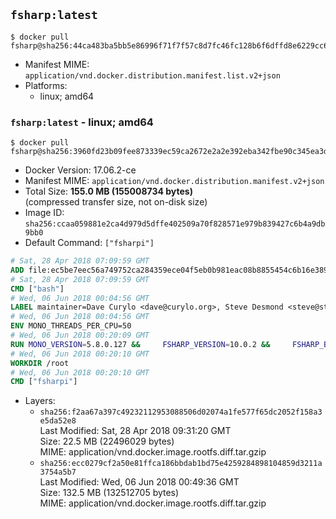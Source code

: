 ## `fsharp:latest`

```console
$ docker pull fsharp@sha256:44ca483ba5bb5e86996f71f7f57c8d7fc46fc128b6f6dffd8e6229cc64ab255b
```

-	Manifest MIME: `application/vnd.docker.distribution.manifest.list.v2+json`
-	Platforms:
	-	linux; amd64

### `fsharp:latest` - linux; amd64

```console
$ docker pull fsharp@sha256:3960fd23b09fee873339ec59ca2672e2a2e392eba342fbe90c345ea3dd2abfb5
```

-	Docker Version: 17.06.2-ce
-	Manifest MIME: `application/vnd.docker.distribution.manifest.v2+json`
-	Total Size: **155.0 MB (155008734 bytes)**  
	(compressed transfer size, not on-disk size)
-	Image ID: `sha256:ccaa059881e2ca4d979d5dffe402509a70f828571e979b839427c6b4a9db9bb0`
-	Default Command: `["fsharpi"]`

```dockerfile
# Sat, 28 Apr 2018 07:09:59 GMT
ADD file:ec5be7eec56a749752ca284359ece04f5eb0b981eac08b8855454c6b16e3893c in / 
# Sat, 28 Apr 2018 07:09:59 GMT
CMD ["bash"]
# Wed, 06 Jun 2018 00:04:56 GMT
LABEL maintainer=Dave Curylo <dave@curylo.org>, Steve Desmond <steve@stevedesmond.ca>
# Wed, 06 Jun 2018 00:04:56 GMT
ENV MONO_THREADS_PER_CPU=50
# Wed, 06 Jun 2018 00:20:09 GMT
RUN MONO_VERSION=5.8.0.127 &&     FSHARP_VERSION=10.0.2 &&     FSHARP_BASENAME=fsharp-$FSHARP_VERSION &&     FSHARP_ARCHIVE=$FSHARP_VERSION.tar.gz &&     FSHARP_ARCHIVE_URL=https://github.com/fsharp/fsharp/archive/$FSHARP_VERSION.tar.gz &&     export GNUPGHOME="$(mktemp -d)" &&     apt-get update && apt-get --no-install-recommends install -y gnupg dirmngr &&     apt-key adv --keyserver hkp://p80.pool.sks-keyservers.net:80 --recv-keys 3FA7E0328081BFF6A14DA29AA6A19B38D3D831EF &&     echo "deb https://download.mono-project.com/repo/debian stretch/snapshots/$MONO_VERSION main" | tee /etc/apt/sources.list.d/mono-official-stable.list &&     apt-get install -y apt-transport-https &&     apt-get update -y &&     apt-get --no-install-recommends install -y pkg-config make nuget mono-devel msbuild ca-certificates-mono &&     rm -rf /var/lib/apt/lists/* &&     mkdir -p /tmp/src &&     cd /tmp/src &&     printf "namespace a { class b { public static void Main(string[] args) { new System.Net.WebClient().DownloadFile(\"%s\", \"%s\");}}}" $FSHARP_ARCHIVE_URL $FSHARP_ARCHIVE > download-fsharp.cs &&     mcs download-fsharp.cs && mono download-fsharp.exe && rm download-fsharp.exe download-fsharp.cs &&     tar xf $FSHARP_ARCHIVE &&     cd $FSHARP_BASENAME &&     make &&     make install &&     cd ~ &&     rm -rf /tmp/src /tmp/NuGetScratch ~/.nuget ~/.config ~/.local "$GNUPGHOME" &&     apt-get purge -y make gnupg dirmngr &&     apt-get clean
# Wed, 06 Jun 2018 00:20:10 GMT
WORKDIR /root
# Wed, 06 Jun 2018 00:20:10 GMT
CMD ["fsharpi"]
```

-	Layers:
	-	`sha256:f2aa67a397c49232112953088506d02074a1fe577f65dc2052f158a3e5da52e8`  
		Last Modified: Sat, 28 Apr 2018 09:31:20 GMT  
		Size: 22.5 MB (22496029 bytes)  
		MIME: application/vnd.docker.image.rootfs.diff.tar.gzip
	-	`sha256:ecc0279cf2a50e81ffca186bbdab1bd75e4259284898104859d3211a3754a5b7`  
		Last Modified: Wed, 06 Jun 2018 00:49:36 GMT  
		Size: 132.5 MB (132512705 bytes)  
		MIME: application/vnd.docker.image.rootfs.diff.tar.gzip
